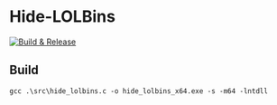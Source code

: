 # Hide-LOLBins

[![Build & Release](/../../actions/workflows/build_and_release.yml/badge.svg)](/../../actions/workflows/build_and_release.yml)
 
## Build
```
gcc .\src\hide_lolbins.c -o hide_lolbins_x64.exe -s -m64 -lntdll
```

